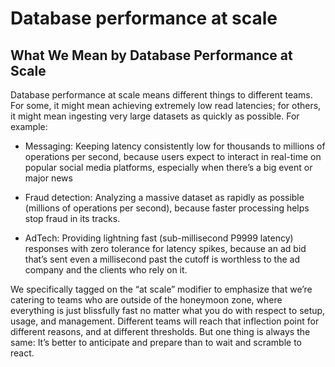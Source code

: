 # Database performance at scale

## What We Mean by Database Performance at Scale

Database performance at scale means different things to different teams. For some, it
might mean achieving extremely low read latencies; for others, it might mean ingesting
very large datasets as quickly as possible. For example:

- Messaging: Keeping latency consistently low for thousands to
millions of operations per second, because users expect to interact in
real-time on popular social media platforms, especially when there’s
a big event or major news

- Fraud detection: Analyzing a massive dataset as rapidly as possible
(millions of operations per second), because faster processing helps
stop fraud in its tracks.

- AdTech: Providing lightning fast (sub-millisecond P9999 latency)
responses with zero tolerance for latency spikes, because an ad bid
that’s sent even a millisecond past the cutoff is worthless to the ad
company and the clients who rely on it.

We specifically tagged on the “at scale” modifier to emphasize that we’re catering to
teams who are outside of the honeymoon zone, where everything is just blissfully fast
no matter what you do with respect to setup, usage, and management. Different teams
will reach that inflection point for different reasons, and at different thresholds. But one
thing is always the same: It’s better to anticipate and prepare than to wait and scramble
to react.

